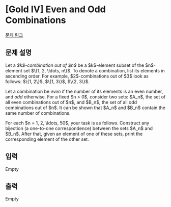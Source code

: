 # [Gold IV] Even and Odd Combinations

[문제 링크](https://www.acmicpc.net/problem/25672) 

## 문제 설명

<p>Let a <em>$k$-combination out of $n$</em> be a $k$-element subset of the $n$-element set $\{1, 2, \ldots, n\}$. To denote a combination, list its elements in ascending order. For example, $2$-combinations out of $3$ look as follows: $\{1, 2\}$, $\{1, 3\}$, $\{2, 3\}$.</p>

<p>Let a combination be <em>even</em> if the number of its elements is an even number, and <em>odd</em> otherwise. For a fixed $n > 0$, consider two sets: $A_n$, the set of all even combinations out of $n$, and $B_n$, the set of all odd combinations out of $n$. It can be shown that $A_n$ and $B_n$ contain the same number of combinations.</p>

<p>For each $n = 1, 2, \ldots, 50$, your task is as follows. Construct any bijection (a one-to-one correspondence) between the sets $A_n$ and $B_n$. After that, given an element of one of these sets, print the corresponding element of the other set.</p>

## 입력 

 Empty

## 출력 

 Empty

